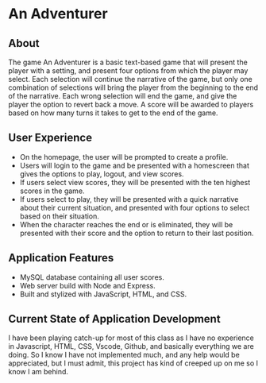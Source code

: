 # An Adventurer
## About
The game An Adventurer is a basic text-based game that will present the player with a setting, and present four options from which the player may select. Each selection will continue the narrative of the game, but only one combination of selections will bring the player from the beginning to the end of the narrative. Each wrong selection will end the game, and give the player the option to revert back a move. A score will be awarded to players based on how many turns it takes to get to the end of the game.
## User Experience
- On the homepage, the user will be prompted to create a profile.
- Users will login to the game and be presented with a homescreen that gives the options to play, logout, and view scores.
- If users select view scores, they will be presented with the ten highest scores in the game.
- If users select to play, they will be presented with a quick narrative about their current situation, and presented with four options to select based on their situation.
- When the character reaches the end or is eliminated, they will be presented with their score and the option to return to their last position.
## Application Features
- MySQL database containing all user scores.
- Web server build with Node and Express.
- Built and stylized with JavaScript, HTML, and CSS.
## Current State of Application Development
I have been playing catch-up for most of this class as I have no experience in Javascript, HTML, CSS, Vscode, Github, and basically everything we are doing. So I know I have not implemented much, and any help would be appreciated, but I must admit, this project has kind of creeped up on me so I know I am behind.



